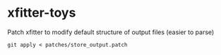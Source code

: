 # xfitter-toys

Patch xfitter to modify default structure of output files (easier to parse)

`git apply < patches/store_output.patch`
